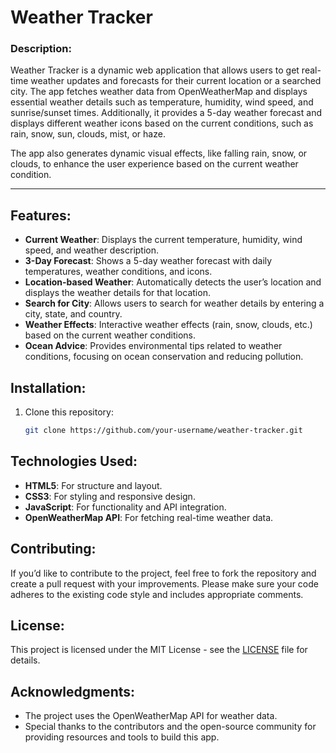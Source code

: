 # Weather Tracker

### Description:
Weather Tracker is a dynamic web application that allows users to get real-time weather updates and forecasts for their current location or a searched city. The app fetches weather data from OpenWeatherMap and displays essential weather details such as temperature, humidity, wind speed, and sunrise/sunset times. Additionally, it provides a 5-day weather forecast and displays different weather icons based on the current conditions, such as rain, snow, sun, clouds, mist, or haze.

The app also generates dynamic visual effects, like falling rain, snow, or clouds, to enhance the user experience based on the current weather condition.

---

## Features:
- **Current Weather**: Displays the current temperature, humidity, wind speed, and weather description.
- **3-Day Forecast**: Shows a 5-day weather forecast with daily temperatures, weather conditions, and icons.
- **Location-based Weather**: Automatically detects the user’s location and displays the weather details for that location.
- **Search for City**: Allows users to search for weather details by entering a city, state, and country.
- **Weather Effects**: Interactive weather effects (rain, snow, clouds, etc.) based on the current weather conditions.
- **Ocean Advice**: Provides environmental tips related to weather conditions, focusing on ocean conservation and reducing pollution.

## Installation:
1. Clone this repository:
   ```bash
   git clone https://github.com/your-username/weather-tracker.git

## Technologies Used:
- **HTML5**: For structure and layout.
- **CSS3**: For styling and responsive design.
- **JavaScript**: For functionality and API integration.
- **OpenWeatherMap API**: For fetching real-time weather data.

## Contributing:
If you’d like to contribute to the project, feel free to fork the repository and create a pull request with your improvements. Please make sure your code adheres to the existing code style and includes appropriate comments.

## License:
This project is licensed under the MIT License - see the [LICENSE](LICENSE) file for details.

## Acknowledgments:
- The project uses the OpenWeatherMap API for weather data.
- Special thanks to the contributors and the open-source community for providing resources and tools to build this app.
